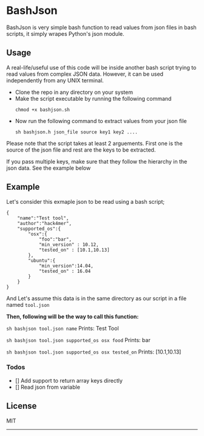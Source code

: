# BashJson
BashJson is very simple bash function to read values from json files in bash scripts, it simply wrapes Python's json module.

## Usage
A real-life/useful use of this code will be inside another bash script trying to read  values from complex JSON data. However, it can be used independently from any UNIX terminal.

- Clone the repo in any directory on your system
- Make the script executable by running the following command
    ```
    chmod +x bashjson.sh
    ```
- Now run the following command to extract values from your json file
     ```
     sh bashjson.h json_file source key1 key2 ....
     ```
Please note that the script takes at least 2 arguements. First one is the source of the json file and rest are the keys to be extracted.

If you pass multiple keys, make sure that they follow the hierarchy in the json data. See the example below

## Example
Let's consider this exmaple json to be read using a bash script;
```
{
	"name":"Test tool",
	"author":"hack4mer",
	"supported_os":{
		"osx":{
		    "foo":"bar",
			"min_version" : 10.12,
			"tested_on" : [10.1,10.13]
		},
		"ubuntu":{
			"min_version":14.04,
			"tested_on" : 16.04
		}
	}
}
```
And Let's assume this data is in the same directory as our script in a file named `tool.json`

**Then, following will be the way to call this function:**

 `sh bashjson tool.json name`
 Prints: Test Tool 
 
 `sh bashjson tool.json supported_os osx food`
 Prints: bar
 
 `sh bashjson tool.json supported_os osx tested_on`
 Prints: [10.1,10.13]

### Todos

- [] Add support to return array keys directly
- [] Read json from variable




License
----

MIT


****
